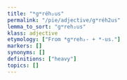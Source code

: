 ```yaml
---
title: "*gʷréh₂us"
permalink: "/pie/adjective/gʷréh2us"
lemma_to_sort: "gʷreh₂us"
klass: adjective
etymology: ["From *gʷreh₂- +‎ *-us."]
markers: []
synonyms: []
definitions: ["heavy"]
topics: []
---
```


